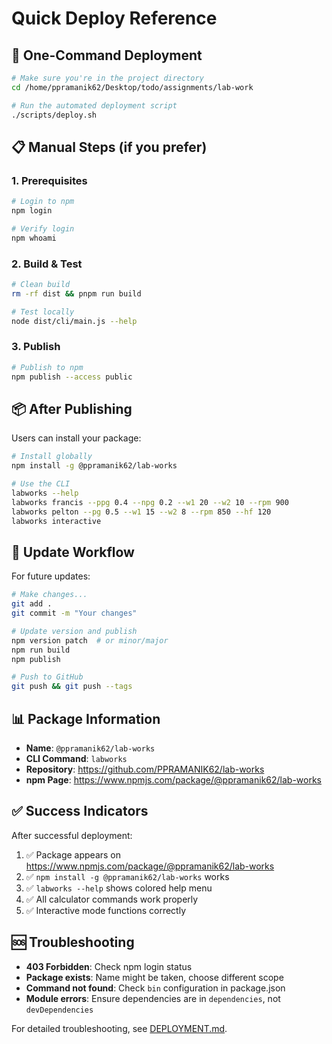 # Quick Deploy Reference

## 🚀 One-Command Deployment

```bash
# Make sure you're in the project directory
cd /home/ppramanik62/Desktop/todo/assignments/lab-work

# Run the automated deployment script
./scripts/deploy.sh
```

## 📋 Manual Steps (if you prefer)

### 1. Prerequisites
```bash
# Login to npm
npm login

# Verify login
npm whoami
```

### 2. Build & Test
```bash
# Clean build
rm -rf dist && pnpm run build

# Test locally
node dist/cli/main.js --help
```

### 3. Publish
```bash
# Publish to npm
npm publish --access public
```

## 📦 After Publishing

Users can install your package:

```bash
# Install globally
npm install -g @ppramanik62/lab-works

# Use the CLI
labworks --help
labworks francis --ppg 0.4 --npg 0.2 --w1 20 --w2 10 --rpm 900
labworks pelton --pg 0.5 --w1 15 --w2 8 --rpm 850 --hf 120
labworks interactive
```

## 🔄 Update Workflow

For future updates:

```bash
# Make changes...
git add .
git commit -m "Your changes"

# Update version and publish
npm version patch  # or minor/major
npm run build
npm publish

# Push to GitHub
git push && git push --tags
```

## 📊 Package Information

- **Name**: `@ppramanik62/lab-works`
- **CLI Command**: `labworks`
- **Repository**: https://github.com/PPRAMANIK62/lab-works
- **npm Page**: https://www.npmjs.com/package/@ppramanik62/lab-works

## ✅ Success Indicators

After successful deployment:

1. ✅ Package appears on https://www.npmjs.com/package/@ppramanik62/lab-works
2. ✅ `npm install -g @ppramanik62/lab-works` works
3. ✅ `labworks --help` shows colored help menu
4. ✅ All calculator commands work properly
5. ✅ Interactive mode functions correctly

## 🆘 Troubleshooting

- **403 Forbidden**: Check npm login status
- **Package exists**: Name might be taken, choose different scope
- **Command not found**: Check `bin` configuration in package.json
- **Module errors**: Ensure dependencies are in `dependencies`, not `devDependencies`

For detailed troubleshooting, see [DEPLOYMENT.md](./DEPLOYMENT.md).
